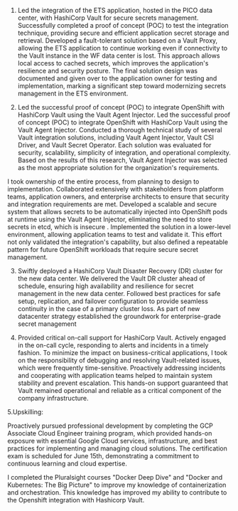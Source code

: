 1. Led the integration of the ETS application, hosted in the PICO data center, with HashiCorp Vault for secure secrets management.
Successfully completed a proof of concept (POC) to test the integration technique, providing secure and efficient application secret storage and retrieval. Developed a fault-tolerant solution based on a Vault Proxy, allowing the ETS application to continue working even if connectivity to the Vault instance in the WF data center is lost. This approach allows local access to cached secrets, which improves the application's resilience and security posture. The final solution design was documented and given over to the application owner for testing and implementation, marking a significant step toward modernizing secrets management in the ETS environment.

2. Led the successful proof of concept (POC) to integrate OpenShift with HashiCorp Vault using the Vault Agent Injector.
Led the successful proof of concept (POC) to integrate OpenShift with HashiCorp Vault using the Vault Agent Injector.
Conducted a thorough technical study of several Vault integration solutions, including Vault Agent Injector, Vault CSI Driver, and Vault Secret Operator. Each solution was evaluated for security, scalability, simplicity of integration, and operational complexity. Based on the results of this research, Vault Agent Injector was selected as the most appropriate solution for the organization's requirements. 

I took ownership of the entire process, from planning to design to implementation. Collaborated extensively with stakeholders from platform teams, application owners, and enterprise architects to ensure that security and integration requirements are met. Developed a scalable and secure system that allows secrets to be automatically injected into OpenShift pods at runtime using the Vault Agent Injector, eliminating the need to store secrets in etcd, which is insecure . Implemented the solution in a lower-level environment, allowing application teams to test and validate it. This effort not only validated the integration's capability, but also defined a repeatable pattern for future OpenShift workloads that require secure secret management.

3. Swiftly deployed a HashiCorp Vault Disaster Recovery (DR) cluster for the new data center.
We delivered the Vault DR cluster ahead of schedule, ensuring high availability and resilience for secret management in the new data center. Followed best practices for safe setup, replication, and failover configuration to provide seamless continuity in the case of a primary cluster loss. As part of new datacenter strategy established the groundwork for enterprise-grade secret management

4. Provided critical on-call support for HashiCorp Vault. 
Actively engaged in the on-call cycle, responding to alerts and incidents in a timely fashion. To minimize the impact on business-critical applications, I took on the responsibility of debugging and resolving Vault-related issues, which were frequently time-sensitive. Proactively addressing incidents and cooperating with application teams helped to maintain system stability and prevent escalation. This hands-on support guaranteed that Vault remained operational and reliable as a critical component of the company infrastructure.

5.Upskilling:

Proactively pursued professional development by completing the GCP Associate Cloud Engineer training program, which provided hands-on exposure with essential Google Cloud services, infrastructure, and best practices for implementing and managing cloud solutions. The certification exam is scheduled for June 15th, demonstrating a commitment to continuous learning and cloud expertise.

I completed the Pluralsight courses "Docker Deep Dive" and "Docker and Kubernetes: The Big Picture" to improve my knowledge of containerization and orchestration. This knowledge has improved my ability to contribute to the Openshift integration with Hashicorp Vault.

